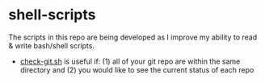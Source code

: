 # shell-scripts

The scripts in this repo are being developed as I improve my ability to read & write bash/shell scripts.

* [check-git.sh](https://github.com/kyleGrealis/shell-scripts/blob/main/check-git.sh) is useful if:
(1) all of your git repo are within the same directory and 
(2) you would like to see the current status of each repo
